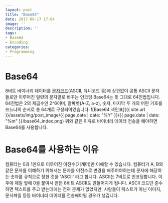 ```yaml
---
layout: post
title: "Base64"
date: 2017-06-17 17:04
image: ''
description: ''
tags:
- Base64
- Encoding
categories:
- Programming
---
```


# Base64
8비트 바이너리 데이터를 [문자코드](https://ko.wikipedia.org/wiki/%EB%AC%B8%EC%9E%90_%EC%9D%B8%EC%BD%94%EB%94%A9)(ASCII, 유니코드 등)에 상관없이 공통 ASCII 문자들로만 이루어진 일련의 문자열로 바꾸는 인코딩
Base64는 뜻 그대로 64진법입니다.
64진법은 2의 제곱수인 2^6이며, 알파벳(A-Z, a-z), 숫자, 마지막 두 개의 어떤 기호를 쓰느냐의 순서로 총 64개로 구성되어있습니다.
![Base64 색인표]({{ site.url }}/assets/img/post_image/{{ page.date | date: "%Y" }}/{{ page.date | date: "%m" }}/base64_index.png)
위와 같은 이유로 바이너리 데이터 전송을 해야하면 Base64를 사용합니다.

# Base64를 사용하는 이유
컴퓨터는 0과 1만으로 이루어진 이진수(기계어)만 이해할 수 있습니다. 컴퓨터가 A, B와 같은 문자를 이해하기 위해서는 문자를 이진수로 변경을 해주어야하는데 문자에 해당하는 숫자를 규칙으로 정한 것을 'ASCII' 라고 합니다. ASCII는 7비트로 인코딩합니다. 이후에 제일 앞에 0을 붙여서 만든 8비트 ASCII도 만들어지게 됩니다. ASCII 코드만 준수하면 텍스트를 주고 받는데에는 전혀 문제가 없었지만, 사람들이 텍스트가 아닌 이미지, 문서파일 등등 바이너리 데이터를 전송해야될 경우가 생깁니다.
